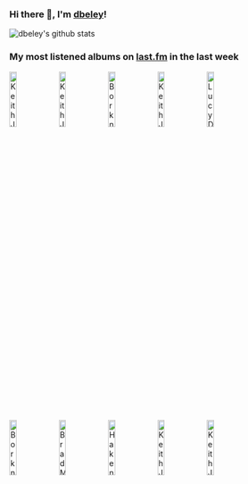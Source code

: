 ### Hi there 👋, I'm [dbeley](https://dbeley.ovh/en)!

![dbeley's github stats](https://github-readme-stats.vercel.app/api?username=dbeley)

### My most listened albums on [last.fm](https://www.last.fm/user/d_beley) in the last week

[<img src='https://lastfm.freetls.fastly.net/i/u/300x300/b399a0a9b4fdf3fc08419fa43ebc0296.jpg' width='16%' height='16%' alt='Keith Jarrett - Life Between the Exit Signs'>](https://www.last.fm/music/keith%2bjarrett/life%2bbetween%2bthe%2bexit%2bsigns)&nbsp;
[<img src='https://lastfm.freetls.fastly.net/i/u/300x300/6e25ac157dd814da990a186851cf48c8.jpg' width='16%' height='16%' alt='Keith Jarrett Trio - Bye Bye Blackbird'>](https://www.last.fm/music/keith%2bjarrett%2btrio/bye%2bbye%2bblackbird)&nbsp;
[<img src='https://lastfm.freetls.fastly.net/i/u/300x300/e6d5605856a6c210ddf4408bdf84facc.jpg' width='16%' height='16%' alt='Borknagar - Borknagar'>](https://www.last.fm/music/borknagar/borknagar)&nbsp;
[<img src='https://lastfm.freetls.fastly.net/i/u/300x300/d08e9d43c20a49e68b65ad31901e74d2.jpg' width='16%' height='16%' alt='Keith Jarrett Trio - Still Live'>](https://www.last.fm/music/keith%2bjarrett%2btrio/still%2blive)&nbsp;
[<img src='https://lastfm.freetls.fastly.net/i/u/300x300/ab99073347fb8118352c3431bd05e081.png' width='16%' height='16%' alt='Lucy Dacus - Historian'>](https://www.last.fm/music/lucy%2bdacus/historian)&nbsp;
<br>
[<img src='https://lastfm.freetls.fastly.net/i/u/300x300/33699df1713745cfc5f47eb0cc500499.jpg' width='16%' height='16%' alt='Borknagar - The Olden Domain'>](https://www.last.fm/music/borknagar/the%2bolden%2bdomain)&nbsp;
[<img src='https://lastfm.freetls.fastly.net/i/u/300x300/f76fb79ea21151a98679ec398798bd4e.jpg' width='16%' height='16%' alt='Brad Mehldau - Your Mother Should Know: Brad Mehldau Plays The Beatles'>](https://www.last.fm/music/brad%2bmehldau/your%2bmother%2bshould%2bknow%253a%2bbrad%2bmehldau%2bplays%2bthe%2bbeatles)&nbsp;
[<img src='https://lastfm.freetls.fastly.net/i/u/300x300/f85af3be0f434bdebbf2fda29fa8f89b.jpg' width='16%' height='16%' alt='Haken - The Mountain'>](https://www.last.fm/music/haken/the%2bmountain)&nbsp;
[<img src='https://lastfm.freetls.fastly.net/i/u/300x300/2db64dbfaa35d5c461641ffb42f31208.jpg' width='16%' height='16%' alt='Keith Jarrett - Creation'>](https://www.last.fm/music/keith%2bjarrett/creation)&nbsp;
[<img src='https://lastfm.freetls.fastly.net/i/u/300x300/7479cf3a219863766dd9d93f10601727.jpg' width='16%' height='16%' alt='Keith Jarrett - Staircase'>](https://www.last.fm/music/keith%2bjarrett/staircase)&nbsp;
<br>
